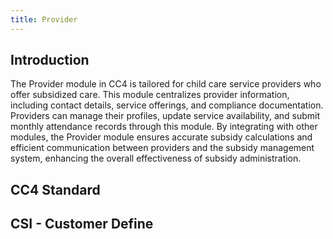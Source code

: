 ```yaml
---
title: Provider
---
```


## Introduction

The Provider module in CC4 is tailored for child care service providers who offer subsidized care. This module centralizes provider information, including contact details, service offerings, and compliance documentation. Providers can manage their profiles, update service availability, and submit monthly attendance records through this module. By integrating with other modules, the Provider module ensures accurate subsidy calculations and efficient communication between providers and the subsidy management system, enhancing the overall effectiveness of subsidy administration.

## CC4 Standard
<dsgrid class="not-prose mb-4"></dsgrid>

## CSI - Customer Define
<dsgrid dataSource="csi_provider" class="not-prose mb-4" ></dsgrid>   
